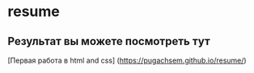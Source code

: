 # resume
## Результат вы можете посмотреть тут

[Первая работа в html and css] (https://pugachsem.github.io/resume/)
